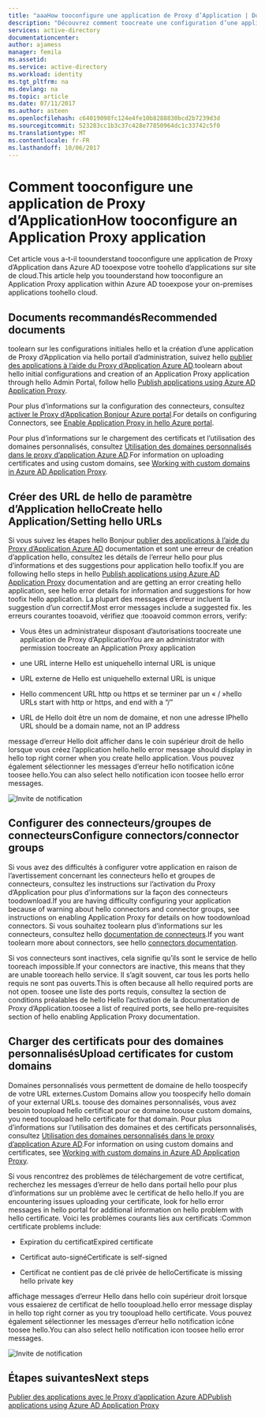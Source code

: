 ```yaml
---
title: "aaaHow tooconfigure une application de Proxy d’Application | Documents Microsoft"
description: "Découvrez comment toocreate une configuration d’une application Proxy d’APplication en quelques étapes simples"
services: active-directory
documentationcenter: 
author: ajamess
manager: femila
ms.assetid: 
ms.service: active-directory
ms.workload: identity
ms.tgt_pltfrm: na
ms.devlang: na
ms.topic: article
ms.date: 07/11/2017
ms.author: asteen
ms.openlocfilehash: c64019098fc124e4fe10b8288830bcd2b7239d3d
ms.sourcegitcommit: 523283cc1b3c37c428e77850964dc1c33742c5f0
ms.translationtype: MT
ms.contentlocale: fr-FR
ms.lasthandoff: 10/06/2017
---
```

# <a name="how-tooconfigure-an-application-proxy-application"></a><span data-ttu-id="b6d70-103">Comment tooconfigure une application de Proxy d’Application</span><span class="sxs-lookup"><span data-stu-id="b6d70-103">How tooconfigure an Application Proxy application</span></span>

<span data-ttu-id="b6d70-104">Cet article vous a-t-il toounderstand tooconfigure une application de Proxy d’Application dans Azure AD tooexpose votre toohello d’applications sur site de cloud.</span><span class="sxs-lookup"><span data-stu-id="b6d70-104">This article help you toounderstand how tooconfigure an Application Proxy application within Azure AD tooexpose your on-premises applications toohello cloud.</span></span>

## <a name="recommended-documents"></a><span data-ttu-id="b6d70-105">Documents recommandés</span><span class="sxs-lookup"><span data-stu-id="b6d70-105">Recommended documents</span></span> 

<span data-ttu-id="b6d70-106">toolearn sur les configurations initiales hello et la création d’une application de Proxy d’Application via hello portail d’administration, suivez hello [publier des applications à l’aide du Proxy d’Application Azure AD](https://docs.microsoft.com/azure/active-directory/application-proxy-publish-azure-portal).</span><span class="sxs-lookup"><span data-stu-id="b6d70-106">toolearn about hello initial configurations and creation of an Application Proxy application through hello Admin Portal, follow hello [Publish applications using Azure AD Application Proxy](https://docs.microsoft.com/azure/active-directory/application-proxy-publish-azure-portal).</span></span>

<span data-ttu-id="b6d70-107">Pour plus d’informations sur la configuration des connecteurs, consultez [activer le Proxy d’Application Bonjour Azure portal](active-directory-application-proxy-enable.md).</span><span class="sxs-lookup"><span data-stu-id="b6d70-107">For details on configuring Connectors, see [Enable Application Proxy in hello Azure portal](active-directory-application-proxy-enable.md).</span></span>

<span data-ttu-id="b6d70-108">Pour plus d’informations sur le chargement des certificats et l’utilisation des domaines personnalisés, consultez [Utilisation des domaines personnalisés dans le proxy d’application Azure AD](https://docs.microsoft.com/azure/active-directory/active-directory-application-proxy-custom-domains).</span><span class="sxs-lookup"><span data-stu-id="b6d70-108">For information on uploading certificates and using custom domains, see [Working with custom domains in Azure AD Application Proxy](https://docs.microsoft.com/azure/active-directory/active-directory-application-proxy-custom-domains).</span></span>

## <a name="create-hello-applicationsetting-hello-urls"></a><span data-ttu-id="b6d70-109">Créer des URL de hello de paramètre d’Application hello</span><span class="sxs-lookup"><span data-stu-id="b6d70-109">Create hello Application/Setting hello URLs</span></span>

<span data-ttu-id="b6d70-110">Si vous suivez les étapes hello Bonjour [publier des applications à l’aide du Proxy d’Application Azure AD](https://docs.microsoft.com/azure/active-directory/application-proxy-publish-azure-portal) documentation et sont une erreur de création d’application hello, consultez les détails de l’erreur hello pour plus d’informations et des suggestions pour application hello toofix.</span><span class="sxs-lookup"><span data-stu-id="b6d70-110">If you are following hello steps in hello [Publish applications using Azure AD Application Proxy](https://docs.microsoft.com/azure/active-directory/application-proxy-publish-azure-portal) documentation and are getting an error creating hello application, see hello error details for information and suggestions for how toofix hello application.</span></span> <span data-ttu-id="b6d70-111">La plupart des messages d’erreur incluent la suggestion d’un correctif.</span><span class="sxs-lookup"><span data-stu-id="b6d70-111">Most error messages include a suggested fix.</span></span> <span data-ttu-id="b6d70-112">les erreurs courantes tooavoid, vérifiez que :</span><span class="sxs-lookup"><span data-stu-id="b6d70-112">tooavoid common errors, verify:</span></span>

-   <span data-ttu-id="b6d70-113">Vous êtes un administrateur disposant d’autorisations toocreate une application de Proxy d’Application</span><span class="sxs-lookup"><span data-stu-id="b6d70-113">You are an administrator with permission toocreate an Application Proxy application</span></span>

-   <span data-ttu-id="b6d70-114">une URL interne Hello est unique</span><span class="sxs-lookup"><span data-stu-id="b6d70-114">hello internal URL is unique</span></span>

-   <span data-ttu-id="b6d70-115">URL externe de Hello est unique</span><span class="sxs-lookup"><span data-stu-id="b6d70-115">hello external URL is unique</span></span>

-   <span data-ttu-id="b6d70-116">Hello commencent URL http ou https et se terminer par un « / »</span><span class="sxs-lookup"><span data-stu-id="b6d70-116">hello URLs start with http or https, and end with a “/”</span></span>

-   <span data-ttu-id="b6d70-117">URL de Hello doit être un nom de domaine, et non une adresse IP</span><span class="sxs-lookup"><span data-stu-id="b6d70-117">hello URL should be a domain name, not an IP address</span></span>

<span data-ttu-id="b6d70-118">message d’erreur Hello doit afficher dans le coin supérieur droit de hello lorsque vous créez l’application hello.</span><span class="sxs-lookup"><span data-stu-id="b6d70-118">hello error message should display in hello top right corner when you create hello application.</span></span> <span data-ttu-id="b6d70-119">Vous pouvez également sélectionner les messages d’erreur hello notification icône toosee hello.</span><span class="sxs-lookup"><span data-stu-id="b6d70-119">You can also select hello notification icon toosee hello error messages.</span></span>

   ![Invite de notification](./media/application-proxy-config-how-to/error-message.png)

## <a name="configure-connectorsconnector-groups"></a><span data-ttu-id="b6d70-121">Configurer des connecteurs/groupes de connecteurs</span><span class="sxs-lookup"><span data-stu-id="b6d70-121">Configure connectors/connector groups</span></span>

<span data-ttu-id="b6d70-122">Si vous avez des difficultés à configurer votre application en raison de l’avertissement concernant les connecteurs hello et groupes de connecteurs, consultez les instructions sur l’activation du Proxy d’Application pour plus d’informations sur la façon des connecteurs toodownload.</span><span class="sxs-lookup"><span data-stu-id="b6d70-122">If you are having difficulty configuring your application because of warning about hello connectors and connector groups, see instructions on enabling Application Proxy for details on how toodownload connectors.</span></span> <span data-ttu-id="b6d70-123">Si vous souhaitez toolearn plus d’informations sur les connecteurs, consultez hello [documentation de connecteurs](https://docs.microsoft.com/azure/active-directory/application-proxy-understand-connectors).</span><span class="sxs-lookup"><span data-stu-id="b6d70-123">If you want toolearn more about connectors, see hello [connectors documentation](https://docs.microsoft.com/azure/active-directory/application-proxy-understand-connectors).</span></span>

<span data-ttu-id="b6d70-124">Si vos connecteurs sont inactives, cela signifie qu’ils sont le service de hello tooreach impossible.</span><span class="sxs-lookup"><span data-stu-id="b6d70-124">If your connectors are inactive, this means that they are unable tooreach hello service.</span></span> <span data-ttu-id="b6d70-125">Il s’agit souvent, car tous les ports hello requis ne sont pas ouverts.</span><span class="sxs-lookup"><span data-stu-id="b6d70-125">This is often because all hello required ports are not open.</span></span> <span data-ttu-id="b6d70-126">toosee une liste des ports requis, consultez la section de conditions préalables de hello Hello l’activation de la documentation de Proxy d’Application.</span><span class="sxs-lookup"><span data-stu-id="b6d70-126">toosee a list of required ports, see hello pre-requisites section of hello enabling Application Proxy documentation.</span></span>

## <a name="upload-certificates-for-custom-domains"></a><span data-ttu-id="b6d70-127">Charger des certificats pour des domaines personnalisés</span><span class="sxs-lookup"><span data-stu-id="b6d70-127">Upload certificates for custom domains</span></span>

<span data-ttu-id="b6d70-128">Domaines personnalisés vous permettent de domaine de hello toospecify de votre URL externes.</span><span class="sxs-lookup"><span data-stu-id="b6d70-128">Custom Domains allow you toospecify hello domain of your external URLs.</span></span> <span data-ttu-id="b6d70-129">toouse des domaines personnalisés, vous avez besoin tooupload hello certificat pour ce domaine.</span><span class="sxs-lookup"><span data-stu-id="b6d70-129">toouse custom domains, you need tooupload hello certificate for that domain.</span></span> <span data-ttu-id="b6d70-130">Pour plus d’informations sur l’utilisation des domaines et des certificats personnalisés, consultez [Utilisation des domaines personnalisés dans le proxy d’application Azure AD](https://docs.microsoft.com/azure/active-directory/active-directory-application-proxy-custom-domains).</span><span class="sxs-lookup"><span data-stu-id="b6d70-130">For information on using custom domains and certificates, see [Working with custom domains in Azure AD Application Proxy](https://docs.microsoft.com/azure/active-directory/active-directory-application-proxy-custom-domains).</span></span> 

<span data-ttu-id="b6d70-131">Si vous rencontrez des problèmes de téléchargement de votre certificat, recherchez les messages d’erreur de hello dans portail hello pour plus d’informations sur un problème avec le certificat de hello hello.</span><span class="sxs-lookup"><span data-stu-id="b6d70-131">If you are encountering issues uploading your certificate, look for hello error messages in hello portal for additional information on hello problem with hello certificate.</span></span> <span data-ttu-id="b6d70-132">Voici les problèmes courants liés aux certificats :</span><span class="sxs-lookup"><span data-stu-id="b6d70-132">Common certificate problems include:</span></span>

-   <span data-ttu-id="b6d70-133">Expiration du certificat</span><span class="sxs-lookup"><span data-stu-id="b6d70-133">Expired certificate</span></span>

-   <span data-ttu-id="b6d70-134">Certificat auto-signé</span><span class="sxs-lookup"><span data-stu-id="b6d70-134">Certificate is self-signed</span></span>

-   <span data-ttu-id="b6d70-135">Certificat ne contient pas de clé privée de hello</span><span class="sxs-lookup"><span data-stu-id="b6d70-135">Certificate is missing hello private key</span></span>

<span data-ttu-id="b6d70-136">affichage messages d’erreur Hello dans hello coin supérieur droit lorsque vous essaierez de certificat de hello tooupload.</span><span class="sxs-lookup"><span data-stu-id="b6d70-136">hello error message display in hello top right corner as you try tooupload hello certificate.</span></span> <span data-ttu-id="b6d70-137">Vous pouvez également sélectionner les messages d’erreur hello notification icône toosee hello.</span><span class="sxs-lookup"><span data-stu-id="b6d70-137">You can also select hello notification icon toosee hello error messages.</span></span>

   ![Invite de notification](./media/application-proxy-config-how-to/error-message2.png)

## <a name="next-steps"></a><span data-ttu-id="b6d70-139">Étapes suivantes</span><span class="sxs-lookup"><span data-stu-id="b6d70-139">Next steps</span></span>
[<span data-ttu-id="b6d70-140">Publier des applications avec le Proxy d’application Azure AD</span><span class="sxs-lookup"><span data-stu-id="b6d70-140">Publish applications using Azure AD Application Proxy</span></span>](application-proxy-publish-azure-portal.md)
